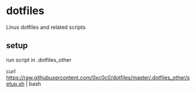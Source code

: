 # dotfiles
Linux dotfiles and related scripts

## setup

run script in .dotfiles_other

curl https://raw.githubusercontent.com/0xc0c0/dotfiles/master/.dotfiles_other/setup.sh | bash
